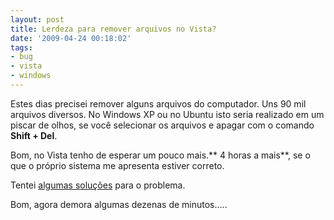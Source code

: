 ```yaml
---
layout: post
title: Lerdeza para remover arquivos no Vista?
date: '2009-04-24 00:18:02'
tags:
- bug
- vista
- windows
---
```



Estes dias precisei remover alguns arquivos do computador. Uns 90 mil arquivos diversos. No Windows XP ou no Ubuntu isto seria realizado em um piscar de olhos, se você selecionar os arquivos e apagar com o comando **Shift + Del**.

Bom, no Vista tenho de esperar um pouco mais.** 4 horas a mais**, se o que o próprio sistema me apresenta estiver correto.

Tentei [algumas soluções](http://www.mydigitallife.info/2007/08/24/slow-file-and-folder-copy-move-transfer-or-delete-operation-speed-problem-in-vista-fix/) para o problema.

Bom, agora demora algumas dezenas de minutos…..


